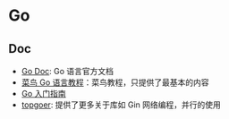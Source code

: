 # Go

## Doc

- [Go Doc](https://go.dev/doc/): Go 语言官方文档
- [菜鸟 Go 语言教程](https://www.runoob.com/go/go-tutorial.html)：菜鸟教程，只提供了最基本的内容
- [Go 入门指南](https://go.timpaik.top/directory.html)
- [topgoer](https://www.topgoer.com/): 提供了更多关于库如 Gin 网络编程，并行的使用
